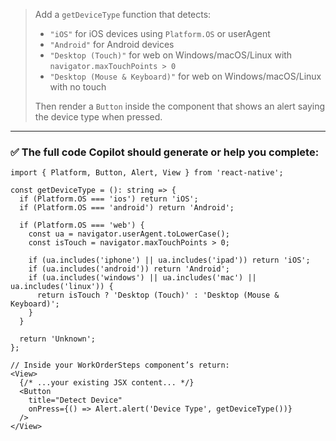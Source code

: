 

> Add a `getDeviceType` function that detects:
>
> * `"iOS"` for iOS devices using `Platform.OS` or userAgent
> * `"Android"` for Android devices
> * `"Desktop (Touch)"` for web on Windows/macOS/Linux with `navigator.maxTouchPoints > 0`
> * `"Desktop (Mouse & Keyboard)"` for web on Windows/macOS/Linux with no touch
>
> Then render a `Button` inside the component that shows an alert saying the device type when pressed.

---

### ✅ The full code Copilot should generate or help you complete:

```tsx
import { Platform, Button, Alert, View } from 'react-native';

const getDeviceType = (): string => {
  if (Platform.OS === 'ios') return 'iOS';
  if (Platform.OS === 'android') return 'Android';

  if (Platform.OS === 'web') {
    const ua = navigator.userAgent.toLowerCase();
    const isTouch = navigator.maxTouchPoints > 0;

    if (ua.includes('iphone') || ua.includes('ipad')) return 'iOS';
    if (ua.includes('android')) return 'Android';
    if (ua.includes('windows') || ua.includes('mac') || ua.includes('linux')) {
      return isTouch ? 'Desktop (Touch)' : 'Desktop (Mouse & Keyboard)';
    }
  }

  return 'Unknown';
};

// Inside your WorkOrderSteps component’s return:
<View>
  {/* ...your existing JSX content... */}
  <Button
    title="Detect Device"
    onPress={() => Alert.alert('Device Type', getDeviceType())}
  />
</View>
```
